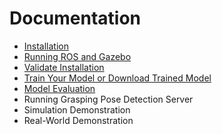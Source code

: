 # Documentation

- [Installation](installation.md)
- [Running ROS and Gazebo](running_ros_and_gazebo.md)
- [Validate Installation](validate_installation.md)
- [Train Your Model or Download Trained Model](train_your_model.md)
- [Model Evaluation](model_evaluation.md)
- Running Grasping Pose Detection Server
- Simulation Demonstration
- Real-World Demonstration